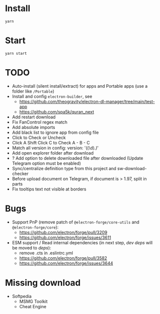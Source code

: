 # Install
`yarn`

# Start
`yarn start`

# TODO
- Auto-install (silent install/extract) for apps and Portable apps (use a folder like `/Portable`)
- Install and config `electron-builder`, see
  - https://github.com/theogravity/electron-dl-manager/tree/main/test-app
  - https://github.com/spa5k/quran_next
- Add restart download
- Fix FanControl regex match
- Add absolute imports
- Add black list to ignore app from config file
- Click to Check or Uncheck
- Click A Shift Click C to Check A - B - C
- Match all version in config: version: '((\d)*.)*'
- Add open explorer folder after download
- ? Add option to delete downloaded file after downloaded (Update Telegram option must be enabled)
- Sync/centralize definition type from this project and sw-download-checker
- Before upload document on Telegram, if document is > 1.97, split in parts
- Fix tooltips text not visible at borders

# Bugs
- Support PnP (remove patch of `@electron-forge/core-utils` and `@electron-forge/core`):
  - https://github.com/electron/forge/pull/3209
  - https://github.com/electron/forge/issues/3611
- ESM support / Read internal dependencies (in next step, _dev deps_ will be moved to _deps_):
  - remove .cts in .eslintrc.yml
  - https://github.com/electron/forge/pull/3582
  - https://github.com/electron/forge/issues/3644

# Missing download
- Softpedia
  - MSMG Toolkit
  - Cheat Engine